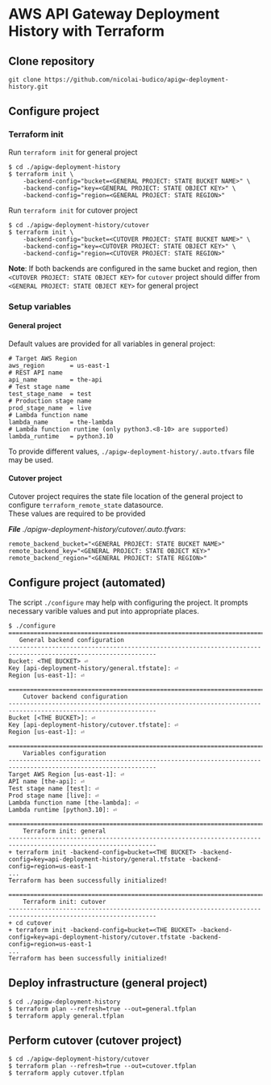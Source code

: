 # AWS API Gateway Deployment History with Terraform

## Clone repository

```shell
git clone https://github.com/nicolai-budico/apigw-deployment-history.git
```

## Configure project
### Terraform init

Run `terraform init` for general project 
```shell
$ cd ./apigw-deployment-history
$ terraform init \
    -backend-config="bucket=<GENERAL PROJECT: STATE BUCKET NAME>" \
    -backend-config="key=<GENERAL PROJECT: STATE OBJECT KEY>" \
    -backend-config="region=<GENERAL PROJECT: STATE REGION>"
```

Run `terraform init` for cutover project 
```shell
$ cd ./apigw-deployment-history/cutover
$ terraform init \
    -backend-config="bucket=<CUTOVER PROJECT: STATE BUCKET NAME>" \
    -backend-config="key=<CUTOVER PROJECT: STATE OBJECT KEY>" \
    -backend-config="region=<CUTOVER PROJECT: STATE REGION>"
```

**Note**: If both backends are configured in the same bucket and region, then `<CUTOVER PROJECT: STATE OBJECT KEY>` for `cutover` project should differ from `<GENERAL PROJECT: STATE OBJECT KEY>` for general project

### Setup variables

#### General project
Default values are provided for all variables in general project:
```properties
# Target AWS Region
aws_region       = us-east-1
# REST API name
api_name         = the-api
# Test stage name
test_stage_name  = test
# Production stage name
prod_stage_name  = live
# Lambda function name
lambda_name      = the-lambda
# Lambda function runtime (only python3.<8-10> are supported)
lambda_runtime   = python3.10
```

To provide different values, `./apigw-deployment-history/.auto.tfvars` file may be used.

#### Cutover project
Cutover project requires the state file location of the general project to configure `terraform_remote_state` datasource.<br/>
These values are required to be provided <br/>

***File** ./apigw-deployment-history/cutover/.auto.tfvars*:
```properties
remote_backend_bucket="<GENERAL PROJECT: STATE BUCKET NAME>"
remote_backend_key="<GENERAL PROJECT: STATE OBJECT KEY>"
remote_backend_region="<GENERAL PROJECT: STATE REGION>"
```

## Configure project (automated)

The script `./configure` may help with configuring the project. It prompts necessary varible values and put into appropriate places.

```shell
$ ./configure
===============================================================================================================
   General backend configuration
---------------------------------------------------------------------------------------------------------------
Bucket: <THE BUCKET> ⏎
Key [api-deployment-history/general.tfstate]: ⏎
Region [us-east-1]: ⏎

===============================================================================================================
    Cutover backend configuration
---------------------------------------------------------------------------------------------------------------
Bucket [<THE BUCKET>]: ⏎
Key [api-deployment-history/cutover.tfstate]: ⏎
Region [us-east-1]: ⏎

===============================================================================================================
    Variables configuration
---------------------------------------------------------------------------------------------------------------
Target AWS Region [us-east-1]: ⏎
API name [the-api]: ⏎
Test stage name [test]: ⏎
Prod stage name [live]: ⏎
Lambda function name [the-lambda]: ⏎
Lambda runtime [python3.10]: ⏎

===============================================================================================================
    Terraform init: general
---------------------------------------------------------------------------------------------------------------
+ terraform init -backend-config=bucket=<THE BUCKET> -backend-config=key=api-deployment-history/general.tfstate -backend-config=region=us-east-1
...
Terraform has been successfully initialized!

===============================================================================================================
    Terraform init: cutover
---------------------------------------------------------------------------------------------------------------
+ cd cutover
+ terraform init -backend-config=bucket=<THE BUCKET> -backend-config=key=api-deployment-history/cutover.tfstate -backend-config=region=us-east-1
...
Terraform has been successfully initialized!
```

## Deploy infrastructure (general project)

```shell
$ cd ./apigw-deployment-history
$ terraform plan --refresh=true --out=general.tfplan
$ terraform apply general.tfplan
``` 

## Perform cutover (cutover project)

```shell
$ cd ./apigw-deployment-history/cutover
$ terraform plan --refresh=true --out=cutover.tfplan
$ terraform apply cutover.tfplan
``` 
